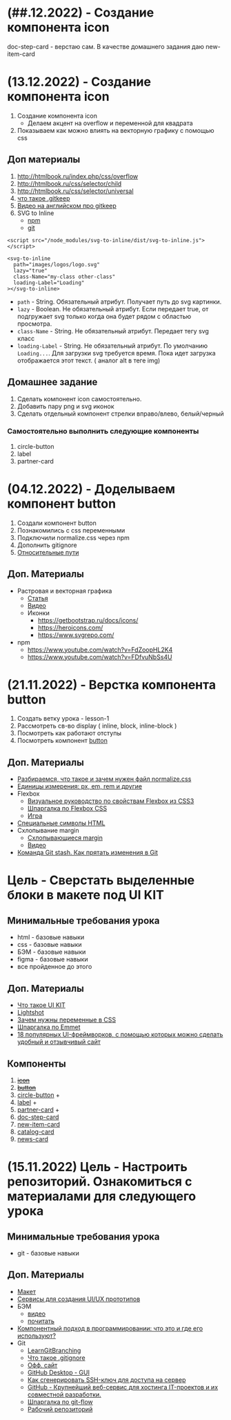 # (##.12.2022) - Создание компонента icon

doc-step-card - верстаю сам. В качестве домашнего задания даю new-item-card

# (13.12.2022) - Создание компонента icon

1. Создание компонента icon
   * Делаем акцент на overflow и переменной для квадрата
2. Показываем как можно влиять на векторную графику с помощью css 

## Доп материалы

1. http://htmlbook.ru/index.php/css/overflow
2. http://htmlbook.ru/css/selector/child
3. http://htmlbook.ru/css/selector/universal
4. [что такое .gitkeep](https://translated.turbopages.org/proxy_u/en-ru.ru.b353b128-639c6f1c-111eac19-74722d776562/https/www.freecodecamp.org/news/what-is-gitkeep/)
5. [Видео на английском про gitkeep](https://www.youtube.com/watch?v=PdJqFpxA9zA)
6. SVG to Inline
   * [npm](https://www.npmjs.com/package/svg-to-inline?activeTab=readme)
   * [git](https://github.com/tiagoporto/svg-to-inline)
```
<script src="/node_modules/svg-to-inline/dist/svg-to-inline.js"></script> 
 
<svg-to-inline
  path="images/logos/logo.svg"
  lazy="true"
  class-Name="my-class other-class"
  loading-Label="Loading"
></svg-to-inline>

```

* `path` - String. Обязательный атрибут. Получает путь до svg картинки.
* `lazy` - Boolean. Не обязательный атрибут. Если передает true, от подгружает svg только когда она будет рядом с областью просмотра.
* `class-Name` - String. Не обязательный атрибут. Передает тегу svg класс
* `loading-Label` - String. Не обязательный атрибут. По умолчанию `Loading...`. Для загрузки svg требуется время. Пока идет загрузка отображается этот текст. ( аналог alt в теге img)

## Домашнее задание

1. Сделать компонент icon самостоятельно.
2. Добавить пару png и svg иконок
3. Сделать отдельный компонент стрелки вправо/влево, белый/черный

### Самостоятельно выполнить следующие компоненты

1. circle-button 
2. label 
3. partner-card 

# (04.12.2022) - Доделываем компонент button

1. Создали  компонент button
2. Познакомились с css переменными
3. Подключили normalize.css через npm
4. Дополнить gitignore
5. [Относительные пути](https://prnt.sc/l2j4qs5T38Sa)

## Доп. Материалы

* Растровая и векторная графика
  * [Статья](https://htmlacademy.ru/blog/html/rastr-vector)
  * [Видео](https://www.youtube.com/watch?v=bIRwyRDT-PY)
  * Иконки
    * https://getbootstrap.ru/docs/icons/
    * https://heroicons.com/
    * https://www.svgrepo.com/
* npm
  * https://www.youtube.com/watch?v=FdZoopHL2K4
  * https://www.youtube.com/watch?v=FDfvuNbSs4U

# (21.11.2022) - Верстка компонента button

1. Создать ветку урока - lesson-1
2. Рассмотреть св-во display ( inline, block, inline-block )
3. Посмотреть как работают отступы
4. Посмотреть компонент [button](https://getbootstrap.ru/docs/5.1/components/buttons/)

## Доп. Материалы

* [Разбираемся, что такое и зачем нужен файл normalize.css](https://yandex.ru/q/article/razbiraemsia_chto_takoe_i_zachem_nuzhen_706b78a2/?utm_source=yandex&utm_medium=feature_click)
* [Единицы измерения: px, em, rem и другие](https://learn.javascript.ru/css-units)
* Flexbox
  * [Визуальное руководство по свойствам Flexbox из CSS3](https://css-live.ru/articles/vizualnoe-rukovodstvo-po-svojstvam-flexbox-iz-css3.html)
  * [Шпаргалка по Flexbox CSS](https://tpverstak.ru/flex-cheatsheet/)
  * [Игра](https://flexboxfroggy.com/#ru)
* [Специальные символы HTML](https://htmlweb.ru/html/symbols.php)
* Схлопывание margin
  * [Схлопывающиеся margin](https://webref.ru/course/block-model/margin-collapse)
  * [Видео](https://www.youtube.com/watch?v=IgJy2bmjK6s)
* [Команда Git stash. Как прятать изменения в Git](https://pingvinus.ru/git/1718)

# Цель - Сверстать выделенные блоки в макете под UI KIT

## Минимальные требования урока

* html - базовые навыки
* css - базовые навыки
* БЭМ - базовые навыки
* figma - базовые навыки
* все пройденное до этого

## Доп. Материалы

* [Что такое UI KIT](https://vc.ru/design/491359-kak-ne-razvodit-bardak-v-dizayne-sobiraem-ui-kit)
* [Lightshot](https://app.prntscr.com/ru/index.html)
* [Зачем нужны переменные в CSS](https://thecode.media/css-var/)
* [Шпаргалка по Emmet](https://docs.emmet.io/cheat-sheet/)
* [18 популярных UI-фреймворков, с помощью которых можно сделать удобный и отзывчивый сайт](https://te-st.ru/2017/08/01/ui-framework/)

## Компоненты

1. ~~[icon](https://prnt.sc/0zIRXXfnDVlP)~~
1. ~~[button](https://prnt.sc/uuI5-_P8T6NF)~~
1. [circle-button](https://prnt.sc/5p2FZMX8f40x) +
1. [label](https://prnt.sc/wlgqvGYhBloe) +
1. [partner-card](https://prnt.sc/Do6kAjII8jar) +
1. [doc-step-card](https://prnt.sc/PIV_RpEFQR-L)
1. [new-item-card](https://prnt.sc/wlgqvGYhBloe)
1. [catalog-card](https://prnt.sc/9kWKo_eWyPn9)
1. [news-card](https://prnt.sc/0HYlxgre2eiz)

# (15.11.2022) Цель - Настроить репозиторий. Ознакомиться с материалами для следующего урока

## Минимальные требования урока

* git - базовые навыки

## Доп. Материалы

* [Макет](https://www.figma.com/file/ZF1Awe9cnhJkJXVodVDzDn/Sanis-desctop-verstka-temp-(Copy)?node-id=1%3A5702&t=EfpiR2NRFc03WC2F-0)
* [Сервисы для создания UI/UX прототипов](https://timeweb.com/ru/community/articles/luchshie-analogi-figma-samye-krutye-servisy-dlya-ux-ui-dizaynerov)
* БЭМ
  * [видео](https://www.youtube.com/watch?v=fnfQcs0Y0g8&t=178s)
  * [почитать](https://ru.bem.info/methodology/quick-start/)
* [Компонентный подход в программировании: что это и где его используют?](https://codernet.ru/articles/drugoe/komponentnyij_podxod_v_programmirovanii_chto_eto_i_gde_ego_ispolzuyut/)
* Git
  * [LearnGitBranching](https://learngitbranching.js.org/?locale=ru_RU)
  * [Что такое .gitignore](https://www.atlassian.com/ru/git/tutorials/saving-changes/gitignore)
  * [Офф. сайт](https://git-scm.com/)
  * [GitHub Desktop - GUI](https://desktop.github.com/)
  * [Как сгенерировать SSH-ключ для доступа на сервер](https://selectel.ru/blog/tutorials/how-to-generate-ssh/)
  * [GitHub - Крупнейший веб-сервис для хостинга IT-проектов и их совместной разработки.](https://github.com/)
  * [Шпаргалка по git-flow](https://danielkummer.github.io/git-flow-cheatsheet/index.ru_RU.html)
  * [Рабочий репозиторий](https://github.com/sergamers/learn-frontend)
